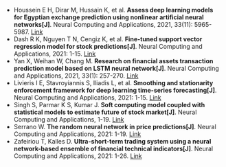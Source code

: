 * Houssein E H, Dirar M, Hussain K, et al. <b>Assess deep learning models for Egyptian exchange prediction using nonlinear artificial neural networks[J]</b>. Neural Computing and Applications, 2021, 33(11): 5965-5987. [Link](https://link.springer.com/article/10.1007/s00521-020-05374-9)
* Dash R K, Nguyen T N, Cengiz K, et al. <b>Fine-tuned support vector regression model for stock predictions[J]</b>. Neural Computing and Applications, 2021: 1-15. [Link](https://link.springer.com/article/10.1007/s00521-021-05842-w)
* Yan X, Weihan W, Chang M. <b>Research on financial assets transaction prediction model based on LSTM neural network[J]</b>. Neural Computing and Applications, 2021, 33(1): 257-270. [Link](https://link.springer.com/article/10.1007/s00521-020-04992-7)
* Livieris I E, Stavroyiannis S, Iliadis L, et al. <b>Smoothing and stationarity enforcement framework for deep learning time-series forecasting[J]</b>. Neural Computing and Applications, 2021: 1-15. [Link](https://link.springer.com/article/10.1007/s00521-021-06043-1)
* Singh S, Parmar K S, Kumar J. <b>Soft computing model coupled with statistical models to estimate future of stock market[J]</b>. Neural Computing and Applications, 1-19. [Link](https://link.springer.com/article/10.1007/s00521-020-05506-1)
* Serrano W. <b>The random neural network in price predictions[J]</b>. Neural Computing and Applications, 2021: 1-19. [Link](https://link.springer.com/article/10.1007/s00521-021-05903-0)
* Zafeiriou T, Kalles D. <b>Ultra-short-term trading system using a neural network-based ensemble of financial technical indicators[J]</b>. Neural Computing and Applications, 2021: 1-26. [Link](https://link.springer.com/article/10.1007/s00521-021-05945-4)
